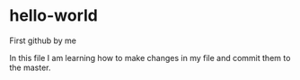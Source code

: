 # hello-world
First github by me

In this file I am learning how to make changes in my file and commit them to the master.
